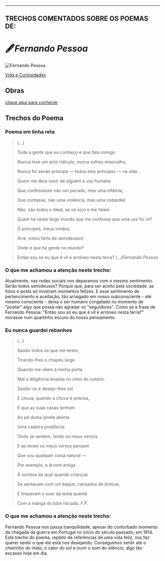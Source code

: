 ---
## TRECHOS COMENTADOS SOBRE OS POEMAS DE:
 
# 🖋️*Fernando Pessoa*
  
  ![Fernando Pessoa](https://i0.wp.com/serenaucelli.blog/wp-content/uploads/2021/07/fernando-pessoa-1_ncultura.pt_.jpg?resize=256%2C256&ssl=1)
  
  [Vida e Curiosidades](https://www.casafernandopessoa.pt/pt/fernando-pessoa/vida#:~:text=Fernando%20Ant%C3%B3nio%20Nogueira%20Pessoa%20nasceu,padrasto%20era%20o%20c%C3%B4nsul%20Portugu%C3%AAs.)
  
## Obras
  [clique aqui para conhecer](http://www.dominiopublico.gov.br/pesquisa/ResultadoPesquisaObraForm.do?first=50&no_autor=Fernando%20Pessoa&co_categoria=2&pagina=1&select_action=Submit&co_midia=2)
  
  
  
## Trechos do Poema

  ### Poema em linha reta
   >(...)
  >
  >Toda a gente que eu conheço e que fala comigo
>
>Nunca teve um acto ridículo, nunca sofreu enxovalho,
>
>Nunca foi senão príncipe — todos eles príncipes — na vida…
>
>Quem me dera ouvir de alguém a voz humana
>
>Que confessasse não um pecado, mas uma infâmia;
>
>Que contasse, não uma violência, mas uma cobardia!
>
>Não, são todos o Ideal, se os oiço e me falam.
>
>Quem há neste largo mundo que me confesse que uma vez foi vil?
>
>Ó príncipes, meus irmãos,
>
>Arre, estou farto de semideuses!
>
>Onde é que há gente no mundo?
>
>Então sou só eu que é vil e erróneo nesta terra?
  (...)*Fernando Pessoa*


  ### O que me achamou a atenção neste trecho:
Atualmente, nas redes sociais nos deparamos com o mesmo sentimento. Serão todos semideuses? Porque que, para ser aceito pela sociedade, as fotos e posts só mostram momentos felizes. E esse sentimento de pertencimento e aceitação, tão arraigado em nosso subconsciente - até mesmo consciente - deixa o ser humano congelado no momento de "postar" algo que possa não agradar os "seguidores". Como se a frase de Fernando Pessoa: "Então sou só eu que é vil e erróneo nesta terra?" morasse num quartinho escuro do nosso pensamento.
 
  ### Eu nunca guardei rebanhos
  >(...)
  >
>Saúdo todos os que me lerem,
>
>Tirando-lhes o chapéu largo
>
>Quando me vêem à minha porta
>
>Mal a diligência levanta no cimo do outeiro.
>
>Saúdo-os e desejo-lhes sol
>
>E chuva, quando a chuva é precisa,
>
>E que as suas casas tenham
>
>Ao pé duma janela aberta
>
>Uma cadeira predilecta
>
>Onde se sentem, lendo os meus versos.
>
>E ao lerem os meus versos pensem
>
>Que sou qualquer coisa natural —
>
>Por exemplo, a árvore antiga
>
>À sombra da qual quando crianças
>
>Se sentavam com um baque, cansados de brincar,
>
>E limpavam o suor da testa quente
>
>Com a manga do bibe riscado. *F.P.*


  ### O que me achamou a atenção neste trecho:
Fernando Pessoa nos passa tranquilidade, apesar do conturbado momento da chegada da guerra em Portugal no início do século passado, em 1914. Este trecho do poema, repleto de referências de uma vida feliz, nos faz querer sentir o que ele está nos desejando. Conseguimos sentir até o cheirinho do mato, o calor do sol e ouvir o som do silêncio, algo tão escasso hoje em dia.



